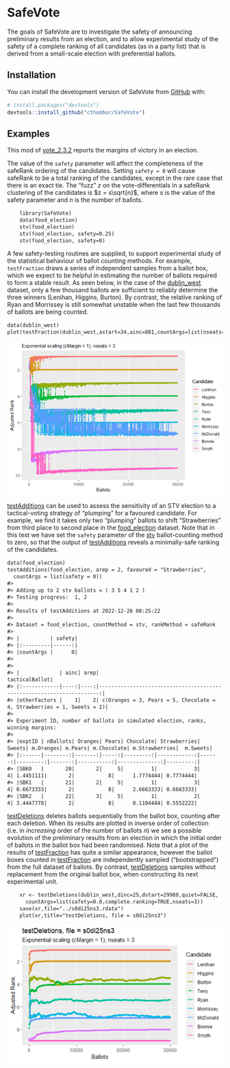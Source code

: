 
<!-- README.md is generated from README.Rmd. Please edit that file -->

# SafeVote

<!-- badges: start -->
<!-- badges: end -->

The goals of SafeVote are to investigate the safety of announcing
preliminary results from an election, and to allow experimental study of
the safety of a complete ranking of all candidates (as in a party list)
that is derived from a small-scale election with preferential ballots.

## Installation

You can install the development version of SafeVote from
[GitHub](https://github.com/) with:

``` r
# install.packages("devtools")
devtools::install_github("cthombor/SafeVote")
```

## Examples

This mod of
[vote_2.3.2](https://cran.r-project.org/web/packages/vote/index.html)
reports the margins of victory in an election.

The value of the `safety` parameter will affect the completeness of the
safeRank ordering of the candidates. Setting `safety = 0` will cause
safeRank to be a total ranking of the candidates, except in the rare
case that there is an exact tie. The “fuzz” $z$ on the
vote-differentials in a safeRank clustering of the candidates is
$z = s\sqrt{n}$, where $s$ is the value of the safety parameter and $n$
is the number of ballots.

        library(SafeVote)
        data(food_election)
        stv(food_election)
        stv(food_election, safety=0.25)
        stv(food_election, safety=0)

A few safety-testing routines are supplied, to support experimental
study of the statistical behaviour of ballot counting methods. For
example, `testFraction` draws a series of independent samples from a
ballot box, which we expect to be helpful in estimating the number of
ballots required to form a stable result. As seen below, in the case of
the [dublin_west](dublin_west) dataset, only a few thousand ballots are
sufficient to reliably determine the three winners (Lenihan, Higgins,
Burton). By contrast, the relative ranking of Ryan and Morrissey is
still somewhat unstable when the last few thousands of ballots are being
counted.

    data(dublin_west)
    plot(testFraction(dublin_west,astart=34,ainc=881,countArgs=list(nseats=3)))

![](man/figures/testFraction.png)

[testAdditions](testAdditions) can be used to assess the sensitivity of
an STV election to a tactical-voting strategy of “plumping” for a
favoured candidate. For example, we find it takes only two “plumping”
ballots to shift “Strawberries” from third place to second place in the
[food_election](food_election) dataset. Note that in this test we have
set the `safety` parameter of the [stv](stv) ballot-counting method to
zero, so that the output of [testAdditions](testAdditions) reveals a
minimally-safe ranking of the candidates.

    data(food_election) 
    testAdditions(food_election, arep = 2, favoured = "Strawberries", 
      countArgs = list(safety = 0))
    #> 
    #> Adding up to 2 stv ballots = ( 3 5 4 1 2 )
    #> Testing progress:  1, 2
    #> 
    #> Results of testAdditions at 2022-12-26 08:25:22
    #> 
    #> Dataset = food_election, countMethod = stv, rankMethod = safeRank
    #> 
    #> |          | safety|
    #> |:---------|------:|
    #> |countArgs |      0|
    #> 
    #> 
    #> |             | ainc| arep|                                                         tacticalBallot|
    #> |:------------|----:|----:|----------------------------------------------------------------------:|
    #> |otherFactors |    1|    2| c(Oranges = 3, Pears = 5, Chocolate = 4, Strawberries = 1, Sweets = 2)|
    #> 
    #> Experiment ID, number of ballots in simulated election, ranks, winning margins:
    #> 
    #> |exptID | nBallots| Oranges| Pears| Chocolate| Strawberries| Sweets| m.Oranges| m.Pears| m.Chocolate| m.Strawberries|  m.Sweets|
    #> |:------|--------:|-------:|-----:|---------:|------------:|------:|---------:|-------:|-----------:|--------------:|---------:|
    #> |SBK0   |       20|       2|     5|         1|            3|      4| 1.4451111|       2|           8|      1.7774444| 0.7774444|
    #> |SBK1   |       21|       2|     5|         1|            3|      4| 0.6673333|       2|           8|      2.6663333| 0.6663333|
    #> |SBK2   |       22|       3|     5|         1|            2|      4| 3.4447778|       2|           8|      0.1104444| 0.5552222|

[testDeletions](testDeletions) deletes ballots sequentially from the
ballot box, counting after each deletion. When its results are plotted
in inverse order of collection (i.e. in *increasing* order of the number
of ballots $n$) we see a possible evolution of the preliminary results
from an election in which the initial order of ballots in the ballot box
had been randomised. Note that a plot of the results of
[testFraction](testFraction) has quite a similar appearance, however the
ballot boxes counted in [testFraction](testFraction) are independently
sampled (“bootstrapped”) from the full dataset of ballots. By contrast,
[testDeletions](testDeletions) samples without replacement from the
original ballot box, when constructing its next experimental unit.

        
        xr <- testDeletions(dublin_west,dinc=25,dstart=29988,quiet=FALSE,
          countArgs=list(safety=0.0,complete.ranking=TRUE,nseats=3))
        save(xr,file="../s0di25ns3.rdata")
        plot(xr,title="testDeletions, file = s0di25ns3")

![](man/figures/s0di25ns3.png)
